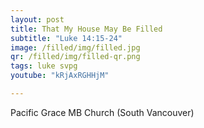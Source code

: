 ```yaml
---
layout: post
title: That My House May Be Filled
subtitle: "Luke 14:15-24"
image: /filled/img/filled.jpg
qr: /filled/img/filled-qr.png
tags: luke svpg
youtube: "kRjAxRGHHjM"

---
```

Pacific Grace MB Church (South Vancouver)
